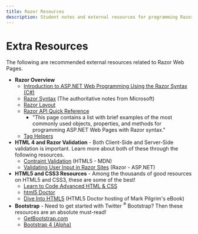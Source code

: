 ```yaml
---
title: Razor Resources
description: Student notes and external resources for programming Razor Web Pages.
---
```

# Extra Resources

The following are recommended external resources related to Razor Web Pages.


- **Razor Overview**
  - [Introduction to ASP.NET Web Programming Using the Razor Syntax (C#)](https://docs.microsoft.com/en-us/aspnet/web-pages/overview/getting-started/introducing-razor-syntax-c)
  - [Razor Syntax](https://docs.microsoft.com/en-us/aspnet/core/mvc/views/razor) (The authoritative notes from Microsoft)
  - [Razor Layout](https://docs.microsoft.com/en-us/aspnet/core/mvc/views/layout)
  - [Razor API Quick Reference](https://docs.microsoft.com/en-us/aspnet/web-pages/overview/api-reference/asp-net-web-pages-api-reference)
    - "This page contains a list with brief examples of the most commonly used objects, properties, and methods for programming ASP.NET Web Pages with Razor syntax."
  - [Tag Helpers](https://docs.microsoft.com/en-us/aspnet/core/mvc/views/tag-helpers/intro)
- **HTML 4 and Razor Validation** - Both Client-Side and Server-Side validation is important. Learn more about both of these through the following resources.
  - [Contraint Validation](https://developer.mozilla.org/en-US/docs/Web/Guide/HTML/HTML5/Constraint_validation) (HTML5 - MDN)
  - [Validating User Input in Razor Sites](http://www.asp.net/web-pages/overview/ui-layouts-and-themes/validating-user-input-in-aspnet-web-pages-sites) (Razor - ASP.NET)
- **HTML5 and CSS3 Resources** - Among the thousands of good resources on HTML5 and CSS3, these are some of the best!
  - [Learn to Code Advanced HTML & CSS](http://learn.shayhowe.com/advanced-html-css/)
  - [html5 Doctor](http://html5doctor.com/)
  - [Dive Into HTML5](http://diveinto.html5doctor.com/) (HTML5 Doctor hosting of Mark Pilgrim's eBook)
- **Bootstrap** - Need to get started with Twitter <sup>&reg;</sup> Bootstrap? Then these resources are an absolute must-read!
  - [GetBootstrap.com](http://getbootstrap.com/)
  - [Bootstrap 4 (Alpha)](http://v4-alpha.getbootstrap.com/)
